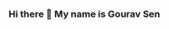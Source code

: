 ### Hi there 👋 My name is Gourav Sen

<!--
**sengourav/sengourav** is a ✨ _special_ ✨ repository because its `README.md` (this file) appears on your GitHub profile.

Here are some ideas to get you started:

- 🔭 I’m currently working on Machine Learning Project and Android App development.


![https://user-images.githubusercontent.com/107364930/230673281-6bdbe804-b40b-4831-8894-179f6ec5fcfe.mp4


- 🌱 My favourite programming language is PYTHON. 

- 👯 I’m looking to collaborate on ANDROID APP DEVELOPMENTand MACHINE LEARNING.

- 🤔 I’m looking for help with 
- 💬 Ask me about 
- 📫 How to reach me: 
       LINKEDIN :-https://www.linkedin.com/in/arijit-samal1

       PHONE :- (+91) 9098142305
       
       EMAIL-ID :- gourav20@iiserb.ac.in
- 😄 Pronouns: 
- ⚡ Fun fact: My fun fact is I scare from dogs but at the same time I also love playing with them.
-->
